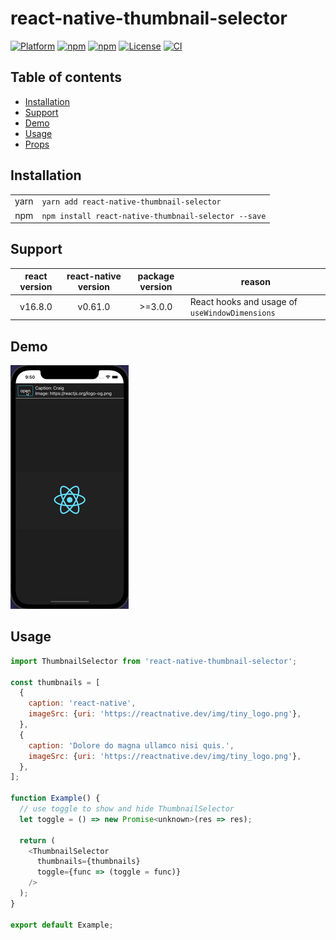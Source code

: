 # react-native-thumbnail-selector

[![Platform](https://img.shields.io/badge/-react--native-grey?style=for-the-badge&logo=react)](https://github.com/facebook/react-native)
[![npm](https://img.shields.io/npm/v/react-native-thumbnail-selector?style=for-the-badge&logo=npm)](https://www.npmjs.com/package/react-native-thumbnail-selector)
[![npm](https://img.shields.io/npm/dm/react-native-thumbnail-selector?style=for-the-badge&logo=npm)](https://www.npmjs.com/package/react-native-thumbnail-selector)
[![License](https://img.shields.io/badge/license-MIT-blue.svg?style=for-the-badge)](https://raw.github.com/testshallpass/react-native-thumbnail-selector/master/LICENSE)
[![CI](https://github.com/testshallpass/react-native-thumbnail-selector/actions/workflows/ci.yml/badge.svg)](https://github.com/testshallpass/react-native-thumbnail-selector/actions/workflows/ci.yml)

## Table of contents

- [Installation](#installation)
- [Support](#support)
- [Demo](#demo)
- [Usage](#usage)
- [Props](/ThumbnailSelector.tsx)

## Installation

|      |                                                      |
| :--: | ---------------------------------------------------- |
| yarn | `yarn add react-native-thumbnail-selector`           |
| npm  | `npm install react-native-thumbnail-selector --save` |

## Support

| react version | react-native version | package version | reason                                         |
| :-----------: | :------------------: | :-------------: | ---------------------------------------------- |
|    v16.8.0    |       v0.61.0        |     >=3.0.0     | React hooks and usage of `useWindowDimensions` |

## Demo

![screenshot](./assets/demo.gif)

## Usage

```javascript
import ThumbnailSelector from 'react-native-thumbnail-selector';

const thumbnails = [
  {
    caption: 'react-native',
    imageSrc: {uri: 'https://reactnative.dev/img/tiny_logo.png'},
  },
  {
    caption: 'Dolore do magna ullamco nisi quis.',
    imageSrc: {uri: 'https://reactnative.dev/img/tiny_logo.png'},
  },
];

function Example() {
  // use toggle to show and hide ThumbnailSelector
  let toggle = () => new Promise<unknown>(res => res);

  return (
    <ThumbnailSelector
      thumbnails={thumbnails}
      toggle={func => (toggle = func)}
    />
  );
}

export default Example;
```
